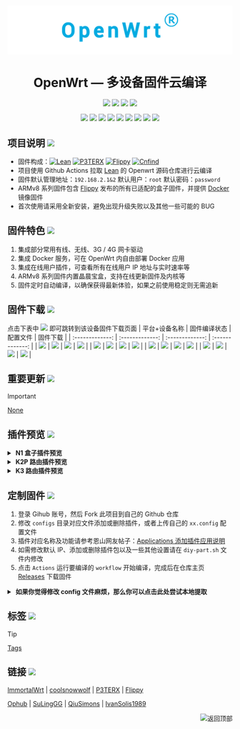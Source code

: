 <div align="center">
<img width="768" src="https://raw.githubusercontent.com/cnfind/z/main/images/openwrt.png"/>
<h1>OpenWrt — 多设备固件云编译</h1>

<img src="https://img.shields.io/github/downloads/cnfind/z/total.svg?style=for-the-badge&color=32C955"/>
<img src="https://img.shields.io/github/stars/cnfind/z.svg?style=for-the-badge&color=orange"/>
<img src="https://img.shields.io/github/forks/cnfind/z.svg?style=for-the-badge&color=ff69b4"/>
<img src="https://img.shields.io/github/license/cnfind/z.svg?style=for-the-badge&color=blueviolet"/>

[![](https://img.shields.io/badge/-目录:-696969.svg)](#readme) [![](https://img.shields.io/badge/-项目说明-FFFFFF.svg)](#项目说明-) [![](https://img.shields.io/badge/-固件特色-FFFFFF.svg)](#固件特色-) [![](https://img.shields.io/badge/-固件下载-FFFFFF.svg)](#固件下载-) [![](https://img.shields.io/badge/-重要更新-FFFFFF.svg)](#重要更新-) [![](https://img.shields.io/badge/-插件预览-FFFFFF.svg)](#插件预览-) [![](https://img.shields.io/badge/-定制固件-FFFFFF.svg)](#定制固件-) [![](https://img.shields.io/badge/-标签-FFFFFF.svg)](#标签-) [![](https://img.shields.io/badge/-链接-FFFFFF.svg)](#链接-)
</div>


## 项目说明 [![](https://img.shields.io/badge/-本项目基本介绍-FFFFFF.svg)](#项目说明-)
- 固件构成：[![Lean](https://img.shields.io/badge/Lede-Lean-ff69b4.svg?style=flat&logo=appveyor)](https://github.com/coolsnowwolf/lede) [![P3TERX](https://img.shields.io/badge/OpenWrt-P3TERX-blueviolet.svg?style=flat&logo=appveyor)](https://github.com/P3TERX/Actions-OpenWrt) [![Flippy](https://img.shields.io/badge/Package-Flippy-orange.svg?style=flat&logo=appveyor)](https://github.com/unifreq/openwrt_packit) [![Cnfind](https://img.shields.io/badge/Build-CnFind-32C955.svg?style=flat&logo=appveyor)](https://github.com/cnfind/z)
- 项目使用 Github Actions 拉取 [Lean](https://github.com/coolsnowwolf/lede) 的 Openwrt 源码仓库进行云编译
- 固件默认管理地址：`192.168.2.1&2` 默认用户：`root` 默认密码：`password`
- ARMv8 系列固件包含 [Flippy](https://github.com/unifreq/openwrt_packit) 发布的所有已适配的盒子固件，并提供 [Docker](https://hub.docker.com/r/cnfind/zz) 镜像固件
- 首次使用请采用全新安装，避免出现升级失败以及其他一些可能的 BUG


## 固件特色 [![](https://img.shields.io/badge/-本项目固件特色-FFFFFF.svg)](#固件特色-)
1. 集成部分常用有线、无线、3G / 4G 网卡驱动
2. 集成 Docker 服务，可在 OpenWrt 内自由部署 Docker 应用
3. 集成在线用户插件，可查看所有在线用户 IP 地址与实时速率等
4. ARMv8 系列固件内置晶晨宝盒，支持在线更新固件及内核等
5. 固件定时自动编译，以确保获得最新体验，如果之前使用稳定则无需追新


## 固件下载 [![](https://img.shields.io/badge/-状态及下载链接-FFFFFF.svg)](#固件下载-)
点击下表中 [![](https://img.shields.io/badge/下载-链接-blueviolet.svg?style=flat&logo=hack-the-box)](https://github.com/cnfind/z/releases) 即可跳转到该设备固件下载页面
| 平台+设备名称 | 固件编译状态 | 配置文件 | 固件下载 |
| :-------------: | :-------------: | :-------------: | :-------------: |
| [![](https://img.shields.io/badge/OpenWrt-N1-32C955.svg?logo=openwrt)](https://github.com/cnfind/z/blob/main/.github/workflows/N1.yml) | [![](https://github.com/cnfind/z/actions/workflows/N1.yml/badge.svg)](https://github.com/cnfind/z/actions/workflows/N1.yml) | [![](https://img.shields.io/badge/编译-配置-orange.svg?logo=apache-spark)](https://github.com/cnfind/z/blob/main/configs/N1/.config) | [![](https://img.shields.io/badge/下载-链接-blueviolet.svg?logo=hack-the-box)](https://github.com/cnfind/z/releases/tag/N1) |
| [![](https://img.shields.io/badge/OpenWrt-DK-32C955.svg?logo=openwrt)](https://github.com/cnfind/z/blob/main/.github/workflows/DK.yml) | [![](https://github.com/cnfind/z/actions/workflows/DK.yml/badge.svg)](https://github.com/cnfind/z/actions/workflows/DK.yml) | [![](https://img.shields.io/badge/编译-配置-orange.svg?logo=apache-spark)](https://github.com/cnfind/z/blob/main/configs/DK/.config) | [![](https://img.shields.io/badge/下载-链接-blueviolet.svg?logo=hack-the-box)](https://hub.docker.com/r/cnfind/zz/tags) |
| [![](https://img.shields.io/badge/OpenWrt-K2P-32C955.svg?logo=openwrt)](https://github.com/cnfind/z/blob/main/.github/workflows/K2P.yml) | [![](https://github.com/cnfind/z/actions/workflows/K2P.yml/badge.svg)](https://github.com/cnfind/z/actions/workflows/K2P.yml) | [![](https://img.shields.io/badge/编译-配置-orange.svg?logo=apache-spark)](https://github.com/cnfind/z/blob/main/configs/K2P/.config) | [![](https://img.shields.io/badge/下载-链接-blueviolet.svg?logo=hack-the-box)](https://github.com/cnfind/z/releases/tag/K2P) |
| [![](https://img.shields.io/badge/OpenWrt-K3-32C955.svg?logo=openwrt)](https://github.com/cnfind/z/blob/main/.github/workflows/K3.yml) | [![](https://github.com/cnfind/z/actions/workflows/K3.yml/badge.svg)](https://github.com/cnfind/z/actions/workflows/K3.yml) | [![](https://img.shields.io/badge/编译-配置-orange.svg?logo=apache-spark)](https://github.com/cnfind/z/blob/main/configs/K3/.config) | [![](https://img.shields.io/badge/下载-链接-blueviolet.svg?logo=hack-the-box)](https://github.com/cnfind/z/releases/tag/K3) |


## 重要更新 [![](https://img.shields.io/badge/-近期更新的内容-FFFFFF.svg)](#重要更新-)
> [!IMPORTANT]
> [None](https://github.com/cnfind/z/releases)


## 插件预览 [![](https://img.shields.io/badge/-插件及功能预览-FFFFFF.svg)](#插件预览-)
<details>
<summary><b>&nbsp;N1  盒子插件预览</b></summary>
<br/>
<img src="https://raw.githubusercontent.com/cnfind/z/main/images/armv8.png"/>
</details>

<details>
<summary><b>&nbsp;K2P 路由插件预览</b></summary>
<br/>
<details>
<summary><b>├── 状态</b></summary>
　├── 概况<br/>
　├── 防火墙<br/>
　├── 路由表<br/>
　├── 系统日志<br/>
　├── 内核日志<br/>
　├── 系统进程<br/>
　├── 实时信息<br/>
　├── 在线用户<br/>
　└── 释放内存
</details>
<details>
<summary><b>├── 系统</b></summary>
　├── 系统<br/>
　├── 管理权<br/>
　├── 软件包<br/>
　├── TTYD<br/>
　├── 启动项<br/>
　├── 计划任务<br/>
　├── 挂载点<br/>
　├── LED 配置<br/>
　├── 备份/升级<br/>
　├── 定时重启<br/>
　├── 文件传输<br/>
　├── 主题设置<br/>
　├── 重启
</details>
<details>
<summary><b>├── 服务</b></summary>
　├── ShadowSocksR Plus+<br/>
　├── ZeroTier<br/>
　├── 动态 DNS<br/>
　├── UPnP<br/>
　├── KMS Server
</details>
<details>
<summary><b>├── 网络</b></summary>
　├── 接口<br/>
　├── 无线<br/>
　├── 交换机<br/>
　├── DHCP/DNS<br/>
　├── 主机名<br/>
　├── IP/MAC 绑定<br/>
　├── 静态路由<br/>
　├── 防火墙<br/>
　├── 网络诊断<br/>
　├── 定时限速<br/>
　└── 网络加速
</details>
<details>
<summary><b>├── 带宽</b></summary>
　├── 显示<br/>
　├── 配置<br/>
　├── 备份<br/>
　├── 网速<br/>
　└── 流量
</details>
　└── <b>退出</b>
</details>

<details>
<summary><b>&nbsp;K3  路由插件预览</b></summary>
<br/>
<details>
<summary><b>├── 状态</b></summary>
　├── 概况<br/>
　├── 防火墙<br/>
　├── 路由表<br/>
　├── 系统日志<br/>
　├── 内核日志<br/>
　├── 系统进程<br/>
　├── 实时信息<br/>
　├── 实时监控<br/>
　├── 在线用户<br/>
　└── 释放内存
</details>
<details>
<summary><b>├── 系统</b></summary>
　├── 系统<br/>
　├── 管理权<br/>
　├── 软件包<br/>
　├── TTYD<br/>
　├── 启动项<br/>
　├── 计划任务<br/>
　├── 挂载点<br/>
　├── 屏幕设置<br/>
　├── 备份/升级<br/>
　├── 定时重启<br/>
　├── 文件传输<br/>
　├── 主题设置<br/>
　├── 重启
</details>
<details>
<summary><b>├── 服务</b></summary>
　├── AdGuard Home<br/>
　├── ShadowSocksR Plus+<br/>
　├── MosDNS<br/>
　├── OpenClash<br/>
　├── 动态 DNS<br/>
　├── UPnP<br/>
　├── KMS Server
</details>
<details>
<summary><b>├── 存储</b></summary>
　├── 网络共享
</details>
<details>
<summary><b>├── VPN</b></summary>
　└── ZeroTier
</details>
<details>
<summary><b>├── 网络</b></summary>
　├── 接口<br/>
　├── 无线<br/>
　├── 交换机<br/>
　├── DHCP/DNS<br/>
　├── 主机名<br/>
　├── IP/MAC 绑定<br/>
　├── 静态路由<br/>
　├── 防火墙<br/>
　├── 网络诊断<br/>
　├── 定时限速<br/>
　└── 网络加速
</details>
<details>
<summary><b>├── 带宽</b></summary>
　├── 显示<br/>
　├── 配置<br/>
　├── 备份<br/>
　├── 网速<br/>
　└── 流量
</details>
　└── <b>退出</b>
</details>


## 定制固件 [![](https://img.shields.io/badge/-个性化编译教程-FFFFFF.svg)](#定制固件-)
1. 登录 Gihub 账号，然后 Fork 此项目到自己的 Github 仓库
2. 修改 `configs` 目录对应文件添加或删除插件，或者上传自己的 `xx.config` 配置文件
3. 插件对应名称及功能请参考恩山网友帖子：[Applications 添加插件应用说明](https://www.right.com.cn/forum/thread-3682029-1-1.html)
4. 如需修改默认 IP、添加或删除插件包以及一些其他设置请在 `diy-part.sh` 文件内修改
5. 点击 `Actions` 运行要编译的 `workflow` 开始编译，完成后在仓库主页 [Releases](https://github.com/cnfind/z/releases) 下载固件
<details>
<summary><b>&nbsp;如果你觉得修改 config 文件麻烦，那么你可以点击此处尝试本地提取</b></summary>

1. 首先装好 Linux 系统，推荐 Debian 11 或 Ubuntu LTS

2. 安装编译依赖环境

   ```bash
   sudo apt update -y
   sudo apt full-upgrade -y
   sudo apt install -y ack antlr3 asciidoc autoconf automake autopoint binutils bison build-essential \
   bzip2 ccache cmake cpio curl device-tree-compiler fastjar flex gawk gettext gcc-multilib g++-multilib \
   git gperf haveged help2man intltool libc6-dev-i386 libelf-dev libglib2.0-dev libgmp3-dev libltdl-dev \
   libmpc-dev libmpfr-dev libncurses5-dev libncursesw5-dev libreadline-dev libssl-dev libtool lrzsz \
   mkisofs msmtp nano ninja-build p7zip p7zip-full patch pkgconf python2.7 python3 python3-pyelftools \
   libpython3-dev qemu-utils rsync scons squashfs-tools subversion swig texinfo uglifyjs upx-ucl unzip \
   vim wget xmlto xxd zlib1g-dev
   ```

3. 下载源代码，更新 feeds 并安装到本地

   ```bash
   git clone https://github.com/coolsnowwolf/lede
   cd lede
   ./scripts/feeds update -a
   ./scripts/feeds install -a
   ```

4. 复制 diy-script.sh 文件内所有内容到命令行，添加自定义插件和自定义设置

5. 命令行输入 `make menuconfig` 选择配置，选好配置后导出差异部分到 seed.config 文件

   ```bash
   make defconfig
   ./scripts/diffconfig.sh > seed.config
   ```

6. 命令行输入 `cat seed.config` 查看这个文件，也可以用文本编辑器打开

7. 复制 seed.config 文件内所有内容到 configs 目录对应文件中覆盖就可以了

   **如果看不懂编译界面可以参考 YouTube 视频：[软路由固件 OpenWrt 编译界面设置](https://www.youtube.com/watch?v=jEE_J6-4E3Y&list=WL&index=7)**
</details>


## 标签 [![](https://img.shields.io/badge/-固件的分类标签-FFFFFF.svg)](#标签-)
> [!TIP]
> [Tags](https://github.com/cnfind/z/tags)


## 链接 [![](https://img.shields.io/badge/-感谢奉献和分享-FFFFFF.svg)](#链接-)
 [ImmortalWrt](https://github.com/immortalwrt) | [coolsnowwolf](https://github.com/coolsnowwolf) | [P3TERX](https://github.com/P3TERX) | [Flippy](https://github.com/unifreq) 

 [Ophub](https://github.com/ophub) | [SuLingGG](https://github.com/SuLingGG) | [QiuSimons](https://github.com/QiuSimons) | [IvanSolis1989](https://github.com/IvanSolis1989) 


<a href="#readme">
<img src="https://img.shields.io/badge/-返回顶部-FFFFFF.svg" title="返回顶部" align="right"/>
</a>
